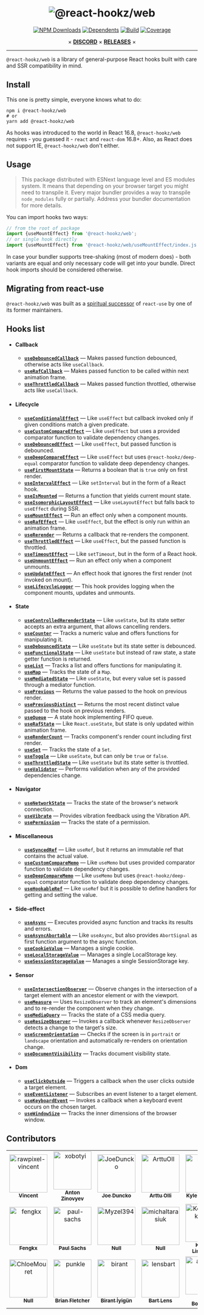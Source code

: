 <div align="center">

# ![@react-hookz/web](.github/logo.png)

[![NPM Downloads](https://img.shields.io/npm/dm/%40react-hookz%2Fweb?style=flat-square)](https://www.npmjs.com/package/@react-hookz/web)
[![Dependents](https://img.shields.io/librariesio/dependents/npm/%40react-hookz%2Fweb?style=flat-square)](https://www.npmjs.com/package/@react-hookz/web)
[![Build](https://img.shields.io/github/actions/workflow/status/react-hookz/web/ci-cd.yml?branch=master&style=flat-square)](https://github.com/react-hookz/web/actions)
[![Coverage](https://img.shields.io/codecov/c/github/react-hookz/web?style=flat-square)](https://app.codecov.io/gh/react-hookz/web)

× **[DISCORD](https://discord.gg/Fjwphtu65f)** ×
**[RELEASES](https://github.com/react-hookz/web/releases)** ×

</div>

---

`@react-hookz/web` is a library of general-purpose React hooks built with care and SSR compatibility
in mind.

## Install

This one is pretty simple, everyone knows what to do:

```shell
npm i @react-hookz/web
# or
yarn add @react-hookz/web
```

As hooks was introduced to the world in React 16.8, `@react-hookz/web` requires - you guessed it -
`react` and `react-dom` 16.8+.
Also, as React does not support IE, `@react-hookz/web` don't either.

## Usage

> This package distributed with ESNext language level and ES modules system.
> It means that depending on your browser target you might need to transpile it. Every major
> bundler provides a way to transpile `node_modules` fully or partially.
> Address your bundler documentation for more details.

You can import hooks two ways:

```ts
// from the root of package
import {useMountEffect} from '@react-hookz/web';
// or single hook directly
import {useMountEffect} from '@react-hookz/web/useMountEffect/index.js';
```

In case your bundler supports tree-shaking (most of modern does) - both variants are equal and only
necessary code will get into your bundle. Direct hook imports should be considered otherwise.

## Migrating from react-use

`@react-hookz/web` was built as
a [spiritual successor](https://github.com/streamich/react-use/issues/1974) of `react-use` by one of
its former maintainers.

## Hooks list

- #### Callback

	- [**`useDebouncedCallback`**](./src/useDebouncedCallback/index.ts)
		— Makes passed function debounced, otherwise acts like `useCallback`.
	- [**`useRafCallback`**](./src/useRafCallback/index.ts)
		— Makes passed function to be called within next animation frame.
	- [**`useThrottledCallback`**](./src/useThrottledCallback/index.ts)
		— Makes passed function throttled, otherwise acts like `useCallback`.

- #### Lifecycle

	- [**`useConditionalEffect`**](./src/useConditionalEffect/index.ts)
		— Like `useEffect` but callback invoked only if given conditions match a given predicate.
	- [**`useCustomCompareEffect`**](./src/useCustomCompareEffect/index.ts)
		— Like `useEffect` but uses a provided comparator function to validate dependency changes.
	- [**`useDebouncedEffect`**](./src/useDebouncedEffect/index.ts)
		— Like `useEffect`, but passed function is debounced.
	- [**`useDeepCompareEffect`**](./src/useDeepCompareEffect/index.ts)
		— Like `useEffect` but uses `@react-hookz/deep-equal` comparator function to validate deep
		dependency changes.
	- [**`useFirstMountState`**](./src/useFirstMountState/index.ts)
		— Returns a boolean that is `true` only on first render.
	- [**`useIntervalEffect`**](./src/useIntervalEffect/index.ts)
		— Like `setInterval` but in the form of a React hook.
	- [**`useIsMounted`**](./src/useIsMounted/index.ts)
		— Returns a function that yields current mount state.
	- [**`useIsomorphicLayoutEffect`**](./src/useIsomorphicLayoutEffect/index.ts)
		— Like `useLayoutEffect` but falls back to `useEffect` during SSR.
	- [**`useMountEffect`**](./src/useMountEffect/index.ts)
		— Run an effect only when a component mounts.
	- [**`useRafEffect`**](./src/useRafEffect/index.ts)
		— Like `useEffect`, but the effect is only run within an animation frame.
	- [**`useRerender`**](./src/useRerender/index.ts)
		— Returns a callback that re-renders the component.
	- [**`useThrottledEffect`**](./src/useThrottledEffect/index.ts)
		— Like `useEffect`, but the passed function is throttled.
	- [**`useTimeoutEffect`**](./src/useTimeoutEffect/index.ts)
		— Like `setTimeout`, but in the form of a React hook.
	- [**`useUnmountEffect`**](./src/useUnmountEffect/index.ts)
		— Run an effect only when a component unmounts.
	- [**`useUpdateEffect`**](./src/useUpdateEffect/index.ts)
		— An effect hook that ignores the first render (not invoked on mount).
	- [**`useLifecycleLogger`**](./src/useLifecycleLogger/index.ts)
		— This hook provides logging when the component mounts, updates and unmounts.

- #### State

	- [**`useControlledRerenderState`**](./src/useControlledRerenderState/index.ts)
		— Like `useState`, but its state setter accepts an extra argument, that allows cancelling
		renders.
	- [**`useCounter`**](./src/useCounter/index.ts)
		— Tracks a numeric value and offers functions for manipulating it.
	- [**`useDebouncedState`**](./src/useDebouncedState/index.ts)
		— Like `useState` but its state setter is debounced.
	- [**`useFunctionalState`**](./src/useFunctionalState/index.ts)
		— Like `useState` but instead of raw state, a state getter function is returned.
	- [**`useList`**](./src/useList/index.ts)
		— Tracks a list and offers functions for manipulating it.
	- [**`useMap`**](./src/useMap/index.ts) — Tracks the
		state of a `Map`.
	- [**`useMediatedState`**](./src/useMediatedState/index.ts)
		— Like `useState`, but every value set is passed through a mediator function.
	- [**`usePrevious`**](./src/usePrevious/index.ts) —
		Returns the value passed to the hook on previous render.
	- [**`usePreviousDistinct`**](./src/usePreviousDistinct/index.ts) —
		Returns the most recent distinct value passed to the hook on previous renders.
	- [**`useQueue`**](./src/useQueue/index.ts) —
		A state hook implementing FIFO queue.
	- [**`useRafState`**](./src/useRafState/index.ts) —
		Like `React.useState`, but state is only updated within animation frame.
	- [**`useRenderCount`**](./src/useRenderCount/index.ts) —
		Tracks component's render count including first render.
	- [**`useSet`**](./src/useSet/index.ts) — Tracks the
		state of a `Set`.
	- [**`useToggle`**](./src/useToggle/index.ts) — Like
		`useState`, but can only be `true` or `false`.
	- [**`useThrottledState`**](./src/useThrottledState/index.ts)
		— Like `useState` but its state setter is throttled.
	- [**`useValidator`**](./src/useValidator/index.ts)
		— Performs validation when any of the provided dependencies change.

- #### Navigator

	- [**`useNetworkState`**](./src/useNetworkState/index.ts)
		— Tracks the state of the browser's network connection.
	- [**`useVibrate`**](./src/useVibrate/index.ts)
		— Provides vibration feedback using the Vibration API.
	- [**`usePermission`**](./src/usePermission/index.ts)
		— Tracks the state of a permission.

- #### Miscellaneous

	- [**`useSyncedRef`**](./src/useSyncedRef/index.ts)
		— Like `useRef`, but it returns an immutable ref that contains the actual value.
	- [**`useCustomCompareMemo`**](./src/useCustomCompareMemo/index.ts)
		— Like `useMemo` but uses provided comparator function to validate dependency changes.
	- [**`useDeepCompareMemo`**](./src/useDeepCompareMemo/index.ts)
		— Like `useMemo` but uses `@react-hookz/deep-equal` comparator function to validate deep
		dependency changes.
	- [**`useHookableRef`**](./src/useHookableRef/index.ts)
		— Like `useRef` but it is possible to define handlers for getting and setting the value.

- #### Side-effect

	- [**`useAsync`**](./src/useAsync/index.ts)
		— Executes provided async function and tracks its results and errors.
	- [**`useAsyncAbortable`**](./src/useAsyncAbortable/index.ts)
		— Like `useAsync`, but also provides `AbortSignal` as first function argument to the async
		function.
	- [**`useCookieValue`**](./src/useCookieValue/index.ts)
		— Manages a single cookie.
	- [**`useLocalStorageValue`**](./src/useLocalStorageValue/index.ts)
		— Manages a single LocalStorage key.
	- [**`useSessionStorageValue`**](./src/useSessionStorageValue/index.ts)
		— Manages a single SessionStorage key.

- #### Sensor

	- [**`useIntersectionObserver`**](./src/useIntersectionObserver/index.ts)
		— Observe changes in the intersection of a target element with an ancestor element or with the
		viewport.
	- [**`useMeasure`**](./src/useMeasure/index.ts) —
		Uses `ResizeObserver` to track an element's dimensions and to re-render the component when they
		change.
	- [**`useMediaQuery`**](./src/useMediaQuery/index.ts)
		— Tracks the state of a CSS media query.
	- [**`useResizeObserver`**](./src/useResizeObserver/index.ts)
		— Invokes a callback whenever `ResizeObserver` detects a change to the target's size.
	- [**`useScreenOrientation`**](./src/useScreenOrientation/index.ts)
		— Checks if the screen is in `portrait` or `landscape` orientation and automatically re-renders
		on orientation change.
	- [**`useDocumentVisibility`**](./src/useDocumentVisibility/index.ts)
		— Tracks document visibility state.

- #### Dom

	- [**`useClickOutside`**](./src/useClickOutside/index.ts)
		— Triggers a callback when the user clicks outside a target element.
	- [**`useEventListener`**](./src/useEventListener/index.ts)
		— Subscribes an event listener to a target element.
	- [**`useKeyboardEvent`**](./src/useKeyboardEvent/index.ts)
		— Invokes a callback when a keyboard event occurs on the chosen target.
	- [**`useWindowSize`**](./src/useWindowSize/index.ts)
		— Tracks the inner dimensions of the browser window.

## Contributors

<!-- readme: collaborators,contributors,semantic-release-bot/-,lint-action/- -start -->
<table>
	<tbody>
		<tr>
            <td align="center">
                <a href="https://github.com/rawpixel-vincent">
                    <img src="https://avatars.githubusercontent.com/u/22284209?v=4" width="100;" alt="rawpixel-vincent"/>
                    <br />
                    <sub><b>Vincent</b></sub>
                </a>
            </td>
            <td align="center">
                <a href="https://github.com/xobotyi">
                    <img src="https://avatars.githubusercontent.com/u/6178739?v=4" width="100;" alt="xobotyi"/>
                    <br />
                    <sub><b>Anton Zinovyev</b></sub>
                </a>
            </td>
            <td align="center">
                <a href="https://github.com/JoeDuncko">
                    <img src="https://avatars.githubusercontent.com/u/6749768?v=4" width="100;" alt="JoeDuncko"/>
                    <br />
                    <sub><b>Joe Duncko</b></sub>
                </a>
            </td>
            <td align="center">
                <a href="https://github.com/ArttuOll">
                    <img src="https://avatars.githubusercontent.com/u/60509537?v=4" width="100;" alt="ArttuOll"/>
                    <br />
                    <sub><b>Arttu Olli</b></sub>
                </a>
            </td>
            <td align="center">
                <a href="https://github.com/kylemh">
                    <img src="https://avatars.githubusercontent.com/u/9523719?v=4" width="100;" alt="kylemh"/>
                    <br />
                    <sub><b>Kyle Holmberg</b></sub>
                </a>
            </td>
            <td align="center">
                <a href="https://github.com/AndreasNel">
                    <img src="https://avatars.githubusercontent.com/u/17763359?v=4" width="100;" alt="AndreasNel"/>
                    <br />
                    <sub><b>Andreas Nel</b></sub>
                </a>
            </td>
            <td align="center">
                <a href="https://github.com/Rey-Wang">
                    <img src="https://avatars.githubusercontent.com/u/45580554?v=4" width="100;" alt="Rey-Wang"/>
                    <br />
                    <sub><b>Rey Wang</b></sub>
                </a>
            </td>
            <td align="center">
                <a href="https://github.com/wesgro">
                    <img src="https://avatars.githubusercontent.com/u/595567?v=4" width="100;" alt="wesgro"/>
                    <br />
                    <sub><b>Jake Ketcheson</b></sub>
                </a>
            </td>
		</tr>
		<tr>
            <td align="center">
                <a href="https://github.com/fengkx">
                    <img src="https://avatars.githubusercontent.com/u/16515468?v=4" width="100;" alt="fengkx"/>
                    <br />
                    <sub><b>Fengkx</b></sub>
                </a>
            </td>
            <td align="center">
                <a href="https://github.com/paul-sachs">
                    <img src="https://avatars.githubusercontent.com/u/11449728?v=4" width="100;" alt="paul-sachs"/>
                    <br />
                    <sub><b>Paul Sachs</b></sub>
                </a>
            </td>
            <td align="center">
                <a href="https://github.com/Myzel394">
                    <img src="https://avatars.githubusercontent.com/u/50424412?v=4" width="100;" alt="Myzel394"/>
                    <br />
                    <sub><b>Null</b></sub>
                </a>
            </td>
            <td align="center">
                <a href="https://github.com/michaltarasiuk">
                    <img src="https://avatars.githubusercontent.com/u/69385846?v=4" width="100;" alt="michaltarasiuk"/>
                    <br />
                    <sub><b>Null</b></sub>
                </a>
            </td>
            <td align="center">
                <a href="https://github.com/KonradLinkowski">
                    <img src="https://avatars.githubusercontent.com/u/26126510?v=4" width="100;" alt="KonradLinkowski"/>
                    <br />
                    <sub><b>Konrad Linkowski</b></sub>
                </a>
            </td>
            <td align="center">
                <a href="https://github.com/jpwallace22">
                    <img src="https://avatars.githubusercontent.com/u/93415734?v=4" width="100;" alt="jpwallace22"/>
                    <br />
                    <sub><b>Justin Wallace</b></sub>
                </a>
            </td>
            <td align="center">
                <a href="https://github.com/JoshuaStewartEntelect">
                    <img src="https://avatars.githubusercontent.com/u/92043787?v=4" width="100;" alt="JoshuaStewartEntelect"/>
                    <br />
                    <sub><b>Joshua Stewart</b></sub>
                </a>
            </td>
            <td align="center">
                <a href="https://github.com/dantman">
                    <img src="https://avatars.githubusercontent.com/u/53399?v=4" width="100;" alt="dantman"/>
                    <br />
                    <sub><b>Daniel Friesen</b></sub>
                </a>
            </td>
		</tr>
		<tr>
            <td align="center">
                <a href="https://github.com/ChloeMouret">
                    <img src="https://avatars.githubusercontent.com/u/63965373?v=4" width="100;" alt="ChloeMouret"/>
                    <br />
                    <sub><b>Null</b></sub>
                </a>
            </td>
            <td align="center">
                <a href="https://github.com/punkle">
                    <img src="https://avatars.githubusercontent.com/u/553697?v=4" width="100;" alt="punkle"/>
                    <br />
                    <sub><b>Brian Fletcher</b></sub>
                </a>
            </td>
            <td align="center">
                <a href="https://github.com/birant">
                    <img src="https://avatars.githubusercontent.com/u/29652801?v=4" width="100;" alt="birant"/>
                    <br />
                    <sub><b>Birant İyigün</b></sub>
                </a>
            </td>
            <td align="center">
                <a href="https://github.com/lensbart">
                    <img src="https://avatars.githubusercontent.com/u/20876627?v=4" width="100;" alt="lensbart"/>
                    <br />
                    <sub><b>Bart Lens</b></sub>
                </a>
            </td>
            <td align="center">
                <a href="https://github.com/axelboc">
                    <img src="https://avatars.githubusercontent.com/u/2936402?v=4" width="100;" alt="axelboc"/>
                    <br />
                    <sub><b>Axel Bocciarelli</b></sub>
                </a>
            </td>
            <td align="center">
                <a href="https://github.com/akd-io">
                    <img src="https://avatars.githubusercontent.com/u/30059155?v=4" width="100;" alt="akd-io"/>
                    <br />
                    <sub><b>Anders Kjær Damgaard</b></sub>
                </a>
            </td>
		</tr>
	<tbody>
</table>
<!-- readme: collaborators,contributors,semantic-release-bot/-,lint-action/- -end -->
